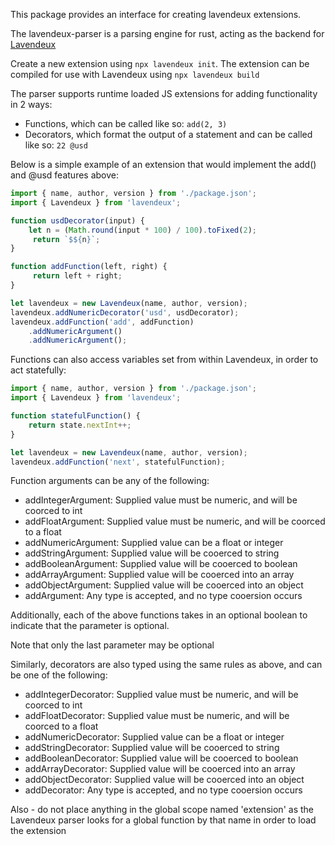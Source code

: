 This package provides an interface for creating lavendeux extensions.

The lavendeux-parser is a parsing engine for rust, acting as the backend for [Lavendeux](https://rscarson.github.io/lavendeux/)

Create a new extension using `npx lavendeux init`. The extension can be compiled for use with Lavendeux using `npx lavendeux build`

The parser supports runtime loaded JS extensions for adding functionality in 2 ways:
- Functions, which can be called like so: `add(2, 3)`
- Decorators, which format the output of a statement and can be called like so: `22 @usd`

Below is a simple example of an extension that would implement the add() and @usd features above:
```javascript
import { name, author, version } from './package.json';
import { Lavendeux } from 'lavendeux';

function usdDecorator(input) {
    let n = (Math.round(input * 100) / 100).toFixed(2);
     return `$${n}`;
}

function addFunction(left, right) {
     return left + right;
}

let lavendeux = new Lavendeux(name, author, version);
lavendeux.addNumericDecorator('usd', usdDecorator);
lavendeux.addFunction('add', addFunction)
    .addNumericArgument()
    .addNumericArgument();
```

Functions can also access variables set from within Lavendeux, in order to act statefully:
```javascript
import { name, author, version } from './package.json';
import { Lavendeux } from 'lavendeux';

function statefulFunction() {
    return state.nextInt++;
}

let lavendeux = new Lavendeux(name, author, version);
lavendeux.addFunction('next', statefulFunction);
```

Function arguments can be any of the following:
- addIntegerArgument: Supplied value must be numeric, and will be coorced to int
- addFloatArgument:   Supplied value must be numeric, and will be coorced to a float
- addNumericArgument: Supplied value can be a float or integer 
- addStringArgument:  Supplied value will be cooerced to string
- addBooleanArgument: Supplied value will be cooerced to boolean
- addArrayArgument:   Supplied value will be cooerced into an array
- addObjectArgument:  Supplied value will be cooerced into an object
- addArgument:        Any type is accepted, and no type cooersion occurs

Additionally, each of the above functions takes in an optional boolean to indicate that the parameter is optional.

Note that only the last parameter may be optional

Similarly, decorators are also typed using the same rules as above, and can be one of the following:
- addIntegerDecorator: Supplied value must be numeric, and will be coorced to int
- addFloatDecorator:   Supplied value must be numeric, and will be coorced to a float
- addNumericDecorator: Supplied value can be a float or integer 
- addStringDecorator:  Supplied value will be cooerced to string
- addBooleanDecorator: Supplied value will be cooerced to boolean
- addArrayDecorator:   Supplied value will be cooerced into an array
- addObjectDecorator:  Supplied value will be cooerced into an object
- addDecorator:        Any type is accepted, and no type cooersion occurs

Also - do not place anything in the global scope named 'extension' as the Lavendeux parser looks for a global function by that name in order to load the extension